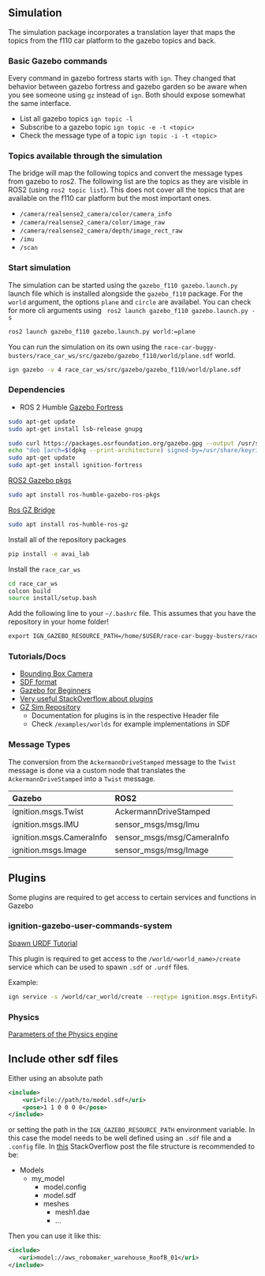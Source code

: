 ## Simulation

The simulation package incorporates a translation layer that maps the topics from the f110 car platform to the gazebo topics and back.

### Basic Gazebo commands

Every command in gazebo fortress starts with `ign`. They changed that behavior between gazebo fortress and gazebo garden so be aware when you see someone using `gz` instead of `ign`. Both should expose somewhat the same interface.

- List all gazebo topics `ign topic -l`
- Subscribe to a gazebo topic `ign topic -e -t <topic>`
- Check the message type of a topic `ign topic -i -t <topic>`

### Topics available through the simulation

The bridge will map the following topics and convert the message types from gazebo to ros2. The following list are the topics as they are visible in ROS2 (using `ros2 topic list`). This does not cover all the topics that are available on the f110 car platform but the most important ones.

- `/camera/realsense2_camera/color/camera_info`
- `/camera/realsense2_camera/color/image_raw`
- `/camera/realsense2_camera/depth/image_rect_raw`
- `/imu`
- `/scan`

### Start simulation

The simulation can be started using the `gazebo_f110 gazebo.launch.py` launch file which is installed alongside the `gazebo_f110` package. For the `world` argument, the options `plane` and `circle` are availabel. You can check for more cli arguments using `
ros2 launch gazebo_f110 gazebo.launch.py -s`

```sh
ros2 launch gazebo_f110 gazebo.launch.py world:=plane
```

You can run the simulation on its own using the `race-car-buggy-busters/race_car_ws/src/gazebo/gazebo_f110/world/plane.sdf` world.

```sh
ign gazebo -v 4 race_car_ws/src/gazebo/gazebo_f110/world/plane.sdf
```


### Dependencies

- ROS 2 Humble
[Gazebo Fortress](https://gazebosim.org/docs/fortress/ros_installation/)

```sh
sudo apt-get update
sudo apt-get install lsb-release gnupg
```

```sh
sudo curl https://packages.osrfoundation.org/gazebo.gpg --output /usr/share/keyrings/pkgs-osrf-archive-keyring.gpg
echo "deb [arch=$(dpkg --print-architecture) signed-by=/usr/share/keyrings/pkgs-osrf-archive-keyring.gpg] http://packages.osrfoundation.org/gazebo/ubuntu-stable $(lsb_release -cs) main" | sudo tee /etc/apt/sources.list.d/gazebo-stable.list > /dev/null
sudo apt-get update
sudo apt-get install ignition-fortress
```

[ROS2 Gazebo pkgs](https://github.com/ros-simulation/gazebo_ros_pkgs)

```sh
sudo apt install ros-humble-gazebo-ros-pkgs
```

[Ros GZ Bridge](https://github.com/gazebosim/ros_gz/blob/ros2/ros_gz_bridge/README.md)

```sh
sudo apt install ros-humble-ros-gz
```

Install all of the repository packages

```sh
pip install -e avai_lab
```

Install the `race_car_ws`

```sh
cd race_car_ws
colcon build
source install/setup.bash
```

Add the following line to your `~/.bashrc` file. This assumes that you have the repository in your home folder!

```txt
export IGN_GAZEBO_RESOURCE_PATH=/home/$USER/race-car-buggy-busters/race_car_ws/install/gazebo_f110/share/gazebo_f110/model
```

### Tutorials/Docs

- [Bounding Box Camera](https://gazebosim.org/api/sensors/9/boundingbox_camera.html)
- [SDF format](https://osrf-distributions.s3.amazonaws.com/sdformat/api/1.5.html)
- [Gazebo for Beginners](https://github.com/scole02/Guide2Gazebo)
- [Very useful StackOverflow about plugins](https://robotics.stackexchange.com/questions/103881/gazebo-plugin-location-and-documentation/103884#103884)
- [GZ Sim Repository](https://github.com/gazebosim/gz-sim/tree/gz-sim7)
    - Documentation for plugins is in the respective Header file
    - Check `/examples/worlds` for example implementations in SDF


### Message Types

The conversion from the `AckermannDriveStamped` message to the `Twist` message is done via a custom node that translates the `AckermannDriveStamped` into a `Twist` message.

| Gazebo | ROS2 |
| :--- | :--- |
| ignition.msgs.Twist | AckermannDriveStamped | 
| ignition.msgs.IMU | sensor_msgs/msg/Imu |
| ignition.msgs.CameraInfo | sensor_msgs/msg/CameraInfo |
| ignition.msgs.Image | sensor_msgs/msg/Image |


## Plugins

Some plugins are required to get access to certain services and functions in Gazebo

### ignition-gazebo-user-commands-system

[Spawn URDF Tutorial](https://gazebosim.org/docs/fortress/spawn_urdf/)

This plugin is required to get access to the `/world/<world_name>/create` service which can be used to spawn `.sdf` or `.urdf` files.

Example:

```sh
ign service -s /world/car_world/create --reqtype ignition.msgs.EntityFactory --reptype ignition.msgs.Boolean --timeout 1000 --req 'sdf_filename: "/path/to/model.sdf", name: "my_cone"
```

### Physics

[Parameters of the Physics engine](http://sdformat.org/spec?ver=1.6&elem=physics)

## Include other sdf files

Either using an absolute path
```xml
<include>
    <uri>file://path/to/model.sdf</uri>
    <pose>1 1 0 0 0 0</pose>
</include>
```

or setting the path in the `IGN_GAZEBO_RESOURCE_PATH` environment variable. In this case the model needs to be well defined using an `.sdf` file and a `.config` file. In [this](https://robotics.stackexchange.com/questions/104445/loading-another-model-from-an-sdf-ros2-humble) StackOverflow post the file structure is recommended to be:
- Models
    - my_model
        - model.config
        - model.sdf
        - meshes
            - mesh1.dae
            - ...

Then you can use it like this:

```xml
<include>
   <uri>model://aws_robomaker_warehouse_RoofB_01</uri>
</include>
```


